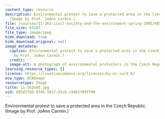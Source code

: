 ```yaml
---
content_type: resource
description: Environmental protest to save a protected area in the Czech Republic.
  (Image by Prof. JoAnn Carmin.)
file: /courses/11-363-civil-society-and-the-environment-spring-2005/685d7fb697db5917d3cbc9462709ff80_11-363s05.jpg
file_size: 63187
file_type: image/jpeg
hide_download: true
hide_download_original: null
image_metadata:
  caption: Environmental protest to save a protected area in the Czech Republic. (Image
    by Prof. JoAnn Carmin.)
  credit: ''
  image-alt: A photograph of environmental protesters in the Czech Republic.
learning_resource_types: []
license: https://creativecommons.org/licenses/by-nc-sa/4.0/
ocw_type: OCWImage
resourcetype: Image
title: 11-363s05.jpg
uid: 685d7fb6-97db-5917-d3cb-c9462709ff80
---
```

Environmental protest to save a protected area in the Czech Republic. (Image by Prof. JoAnn Carmin.)